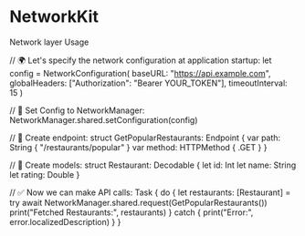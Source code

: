 # NetworkKit
Network layer
Usage

// 🌍 Let's specify the network configuration at application startup:
let config = NetworkConfiguration(
    baseURL: "https://api.example.com",
    globalHeaders: ["Authorization": "Bearer YOUR_TOKEN"],
    timeoutInterval: 15
)

// 📌 Set Config to NetworkManager:
NetworkManager.shared.setConfiguration(config)

// 📌 Create endpoint:
struct GetPopularRestaurants: Endpoint {
    var path: String { "/restaurants/popular" }
    var method: HTTPMethod { .GET }
}

// 📌 Create models:
struct Restaurant: Decodable {
    let id: Int
    let name: String
    let rating: Double
}

// ✅ Now we can make API calls:
Task {
    do {
        let restaurants: [Restaurant] = try await NetworkManager.shared.request(GetPopularRestaurants())
        print("Fetched Restaurants:", restaurants)
    } catch {
        print("Error:", error.localizedDescription)
    }
}
